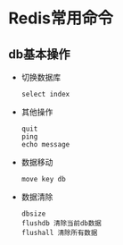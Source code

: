 # Redis常用命令

## db基本操作

- 切换数据库

  ```
  select index 
  ```

- 其他操作

  ```
  quit
  ping
  echo message
  ```

- 数据移动

  ```
  move key db
  ```

- 数据清除

  ```
  dbsize 
  flushdb 清除当前db数据
  flushall 清除所有数据
  ```

  